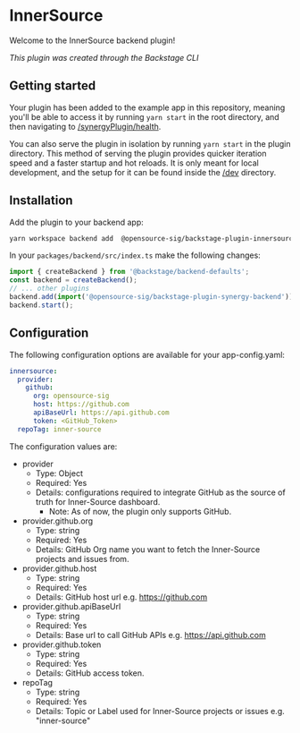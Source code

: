 # InnerSource

Welcome to the InnerSource backend plugin!

_This plugin was created through the Backstage CLI_

## Getting started

Your plugin has been added to the example app in this repository, meaning you'll be able to access it by running `yarn
start` in the root directory, and then navigating to [/synergyPlugin/health](http://localhost:7007/api/synergyPlugin/health).

You can also serve the plugin in isolation by running `yarn start` in the plugin directory.
This method of serving the plugin provides quicker iteration speed and a faster startup and hot reloads.
It is only meant for local development, and the setup for it can be found inside the [/dev](/dev) directory.

## Installation

Add the plugin to your backend app:

```bash
yarn workspace backend add  @opensource-sig/backstage-plugin-innersource-backend
```

In your `packages/backend/src/index.ts` make the following changes:

```ts
import { createBackend } from '@backstage/backend-defaults';
const backend = createBackend();
// ... other plugins
backend.add(import('@opensource-sig/backstage-plugin-synergy-backend'));
backend.start();
```

## Configuration

The following configuration options are available for your app-config.yaml:

```yaml
innersource:
  provider:
    github:
      org: opensource-sig
      host: https://github.com
      apiBaseUrl: https://api.github.com
      token: <GitHub_Token>
  repoTag: inner-source
```

The configuration values are:

- provider
  - Type: Object
  - Required: Yes
  - Details: configurations required to integrate GitHub as the source of truth for Inner-Source dashboard.
    - Note: As of now, the plugin only supports GitHub.
- provider.github.org
  - Type: string
  - Required: Yes
  - Details: GitHub Org name you want to fetch the Inner-Source projects and issues from.
- provider.github.host
  - Type: string
  - Required: Yes
  - Details: GitHub host url e.g. https://github.com
- provider.github.apiBaseUrl
  - Type: string
  - Required: Yes
  - Details: Base url to call GitHub APIs e.g. https://api.github.com
- provider.github.token
  - Type: string
  - Required: Yes
  - Details: GitHub access token.
- repoTag
  - Type: string
  - Required: Yes
  - Details: Topic or Label used for Inner-Source projects or issues e.g. "inner-source"
